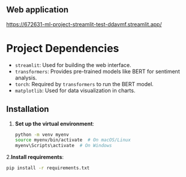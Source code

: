 ## Web application
https://672631-ml-project-streamlit-test-ddavmf.streamlit.app/

# Project Dependencies

- `streamlit`: Used for building the web interface.
- `transformers`: Provides pre-trained models like BERT for sentiment analysis.
- `torch`: Required by `transformers` to run the BERT model.
- `matplotlib`: Used for data visualization in charts.


## Installation

1. **Set up the virtual environment**:
   ```bash
   python -m venv myenv
   source myenv/bin/activate  # On macOS/Linux
   myenv\Scripts\activate  # On Windows

2.**Install requirements**:
```bash
pip install -r requirements.txt
